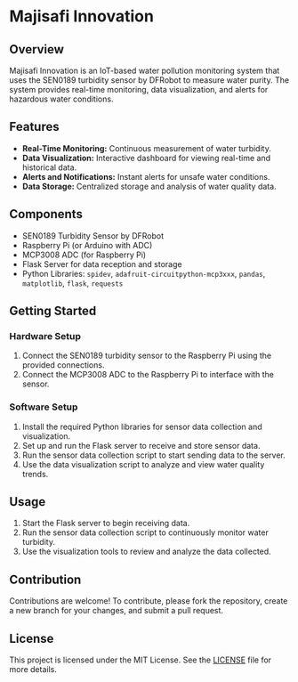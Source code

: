 # Majisafi Innovation

## Overview

Majisafi Innovation is an IoT-based water pollution monitoring system that uses the SEN0189 turbidity sensor by DFRobot to measure water purity. The system provides real-time monitoring, data visualization, and alerts for hazardous water conditions.

## Features

- **Real-Time Monitoring:** Continuous measurement of water turbidity.
- **Data Visualization:** Interactive dashboard for viewing real-time and historical data.
- **Alerts and Notifications:** Instant alerts for unsafe water conditions.
- **Data Storage:** Centralized storage and analysis of water quality data.

## Components

- SEN0189 Turbidity Sensor by DFRobot
- Raspberry Pi (or Arduino with ADC)
- MCP3008 ADC (for Raspberry Pi)
- Flask Server for data reception and storage
- Python Libraries: `spidev`, `adafruit-circuitpython-mcp3xxx`, `pandas`, `matplotlib`, `flask`, `requests`

## Getting Started

### Hardware Setup

1. Connect the SEN0189 turbidity sensor to the Raspberry Pi using the provided connections.
2. Connect the MCP3008 ADC to the Raspberry Pi to interface with the sensor.

### Software Setup

1. Install the required Python libraries for sensor data collection and visualization.
2. Set up and run the Flask server to receive and store sensor data.
3. Run the sensor data collection script to start sending data to the server.
4. Use the data visualization script to analyze and view water quality trends.

## Usage

1. Start the Flask server to begin receiving data.
2. Run the sensor data collection script to continuously monitor water turbidity.
3. Use the visualization tools to review and analyze the data collected.

## Contribution

Contributions are welcome! To contribute, please fork the repository, create a new branch for your changes, and submit a pull request.


## License

This project is licensed under the MIT License. See the [LICENSE](LICENSE) file for more details.
